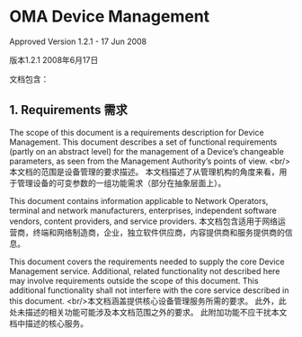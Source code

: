 # OMA Device Management

Approved Version 1.2.1 - 17 Jun 2008

版本1.2.1 2008年6月17日

文档包含：

## 1. Requirements 需求

The scope of this document is a requirements description for Device Management. This document describes a set of functional requirements \(partly on an abstract level\) for the management of a Device’s changeable parameters, as seen from the Management Authority’s points of view. &lt;br\/&gt; 本文档的范围是设备管理的要求描述。 本文档描述了从管理机构的角度来看，用于管理设备的可变参数的一组功能需求（部分在抽象层面上）。

This document contains information applicable to Network Operators, terminal and network manufacturers, enterprises, independent software vendors, content providers, and service providers.
本文档包含适用于网络运营商，终端和网络制造商，企业，独立软件供应商，内容提供商和服务提供商的信息。

This document covers the requirements needed to supply the core Device Management service. Additional, related functionality not described here may involve requirements outside the scope of this document. This additional functionality shall not interfere with the core service described in this document. &lt;br\/&gt;本文档涵盖提供核心设备管理服务所需的要求。 此外，此处未描述的相关功能可能涉及本文档范围之外的要求。 此附加功能不应干扰本文档中描述的核心服务。

## 

